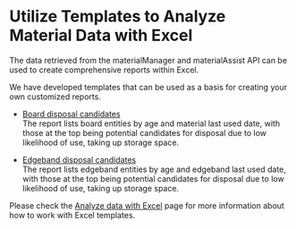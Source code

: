 ﻿# Utilize Templates to Analyze Material Data with Excel

The data retrieved from the materialManager and materialAssist API can be used to create comprehensive reports within Excel.  

We have developed templates that can be used as a basis for creating your own customized reports.

- [Board disposal candidates](DisposalCandidates/Readme_boards.md)<br>
The report lists board entities by age and material last used date, with those at the top being potential candidates for disposal due to low likelihood of use, taking up storage space.

- [Edgeband disposal candidates](DisposalCandidates/Readme_edgebands.md)<br>
The report lists edgeband entities by age and edgeband last used date, with those at the top being potential candidates for disposal due to low likelihood of use, taking up storage space.


Please check the [Analyze data with Excel](../../../../../../Documentation/Tools/Excel/Readme.md) page for more information about how to work with Excel templates.

